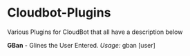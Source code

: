 Cloudbot-Plugins
================
Various Plugins for CloudBot that all have a description below

<b>GBan</b> - Glines the User Entered. <i>Usage:</i> gban [user]

